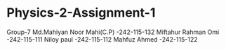 # Physics-2-Assignment-1
Group-7
Md.Mahiyan Noor Mahi(C.P)  -242-115-132
Miftahur Rahman Omi        -242-115-111
Niloy paul                 -242-115-112
Mahfuz Ahmed               -242-115-122
